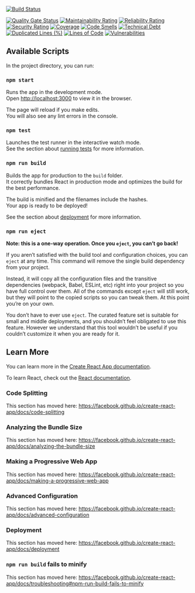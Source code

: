 [![Build Status](https://travis-ci.org/Aboulfadle/react-movies-api.svg?branch=master)](https://travis-ci.org/Aboulfadle/react-movies-api)


[![Quality Gate Status](https://sonarcloud.io/api/project_badges/measure?project=Aboulfadle_react-movies-api&metric=alert_status)](https://sonarcloud.io/dashboard?id=Aboulfadle_react-movies-api)
[![Maintainability Rating](https://sonarcloud.io/api/project_badges/measure?project=Aboulfadle_react-movies-api&metric=sqale_rating)](https://sonarcloud.io/dashboard?id=Aboulfadle_react-movies-api)
[![Reliability Rating](https://sonarcloud.io/api/project_badges/measure?project=Aboulfadle_react-movies-api&metric=reliability_rating)](https://sonarcloud.io/dashboard?id=Aboulfadle_react-movies-api)
[![Security Rating](https://sonarcloud.io/api/project_badges/measure?project=Aboulfadle_react-movies-api&metric=security_rating)](https://sonarcloud.io/dashboard?id=Aboulfadle_react-movies-api)
[![Coverage](https://sonarcloud.io/api/project_badges/measure?project=Aboulfadle_react-movies-api&metric=coverage)](https://sonarcloud.io/dashboard?id=Aboulfadle_react-movies-api)
[![Code Smells](https://sonarcloud.io/api/project_badges/measure?project=Aboulfadle_react-movies-api&metric=code_smells)](https://sonarcloud.io/dashboard?id=Aboulfadle_react-movies-api)
[![Technical Debt](https://sonarcloud.io/api/project_badges/measure?project=Aboulfadle_react-movies-api&metric=sqale_index)](https://sonarcloud.io/dashboard?id=Aboulfadle_react-movies-api)
[![Duplicated Lines (%)](https://sonarcloud.io/api/project_badges/measure?project=Aboulfadle_react-movies-api&metric=duplicated_lines_density)](https://sonarcloud.io/dashboard?id=Aboulfadle_react-movies-api)
[![Lines of Code](https://sonarcloud.io/api/project_badges/measure?project=Aboulfadle_react-movies-api&metric=ncloc)](https://sonarcloud.io/dashboard?id=Aboulfadle_react-movies-api)
[![Vulnerabilities](https://sonarcloud.io/api/project_badges/measure?project=Aboulfadle_react-movies-api&metric=vulnerabilities)](https://sonarcloud.io/dashboard?id=Aboulfadle_react-movies-api)

## Available Scripts

In the project directory, you can run:

### `npm start`

Runs the app in the development mode.<br />
Open [http://localhost:3000](http://localhost:3000) to view it in the browser.

The page will reload if you make edits.<br />
You will also see any lint errors in the console.

### `npm test`

Launches the test runner in the interactive watch mode.<br />
See the section about [running tests](https://facebook.github.io/create-react-app/docs/running-tests) for more information.

### `npm run build`

Builds the app for production to the `build` folder.<br />
It correctly bundles React in production mode and optimizes the build for the best performance.

The build is minified and the filenames include the hashes.<br />
Your app is ready to be deployed!

See the section about [deployment](https://facebook.github.io/create-react-app/docs/deployment) for more information.

### `npm run eject`

**Note: this is a one-way operation. Once you `eject`, you can’t go back!**

If you aren’t satisfied with the build tool and configuration choices, you can `eject` at any time. This command will remove the single build dependency from your project.

Instead, it will copy all the configuration files and the transitive dependencies (webpack, Babel, ESLint, etc) right into your project so you have full control over them. All of the commands except `eject` will still work, but they will point to the copied scripts so you can tweak them. At this point you’re on your own.

You don’t have to ever use `eject`. The curated feature set is suitable for small and middle deployments, and you shouldn’t feel obligated to use this feature. However we understand that this tool wouldn’t be useful if you couldn’t customize it when you are ready for it.

## Learn More

You can learn more in the [Create React App documentation](https://facebook.github.io/create-react-app/docs/getting-started).

To learn React, check out the [React documentation](https://reactjs.org/).

### Code Splitting

This section has moved here: https://facebook.github.io/create-react-app/docs/code-splitting

### Analyzing the Bundle Size

This section has moved here: https://facebook.github.io/create-react-app/docs/analyzing-the-bundle-size

### Making a Progressive Web App

This section has moved here: https://facebook.github.io/create-react-app/docs/making-a-progressive-web-app

### Advanced Configuration

This section has moved here: https://facebook.github.io/create-react-app/docs/advanced-configuration

### Deployment

This section has moved here: https://facebook.github.io/create-react-app/docs/deployment

### `npm run build` fails to minify

This section has moved here: https://facebook.github.io/create-react-app/docs/troubleshooting#npm-run-build-fails-to-minify
